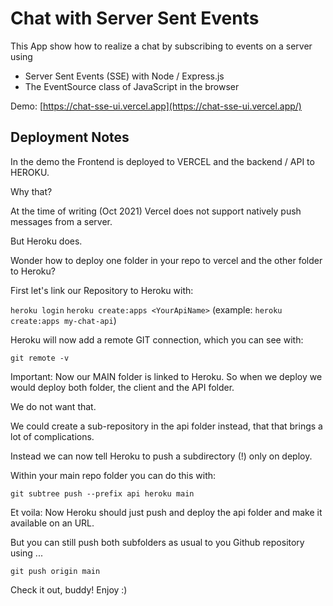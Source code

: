 # Chat with Server Sent Events

This App show how to realize a chat by subscribing to events on a server using

- Server Sent Events (SSE) with Node / Express.js
- The EventSource class of JavaScript in the browser

Demo: [https://chat-sse-ui.vercel.app](https://chat-sse-ui.vercel.app/)

## Deployment Notes

In the demo the Frontend is deployed to VERCEL and the backend / API to HEROKU.

Why that?

At the time of writing (Oct 2021) Vercel does not support natively push messages from a server. 

But Heroku does.

Wonder how to deploy one folder in your repo to vercel and the other folder to Heroku?

First let's link our Repository to Heroku with:

`heroku login`
`heroku create:apps <YourApiName>` (example: `heroku create:apps my-chat-api`)

Heroku will now add a remote GIT connection, which you can see with:

`git remote -v`

Important: Now our MAIN folder is linked to Heroku. So when we deploy we would deploy both folder, the client and the API folder.

We do not want that.

We could create a sub-repository in the api folder instead, that that brings a lot of complications.

Instead we can now tell Heroku to push a subdirectory (!) only on deploy.

Within your main repo folder you can do this with:

`git subtree push --prefix api heroku main`

Et voila: Now Heroku should just push and deploy the api folder and make it available on an URL.

But you can still push both subfolders as usual to you Github repository using ...

`git push origin main`

Check it out, buddy! Enjoy :)